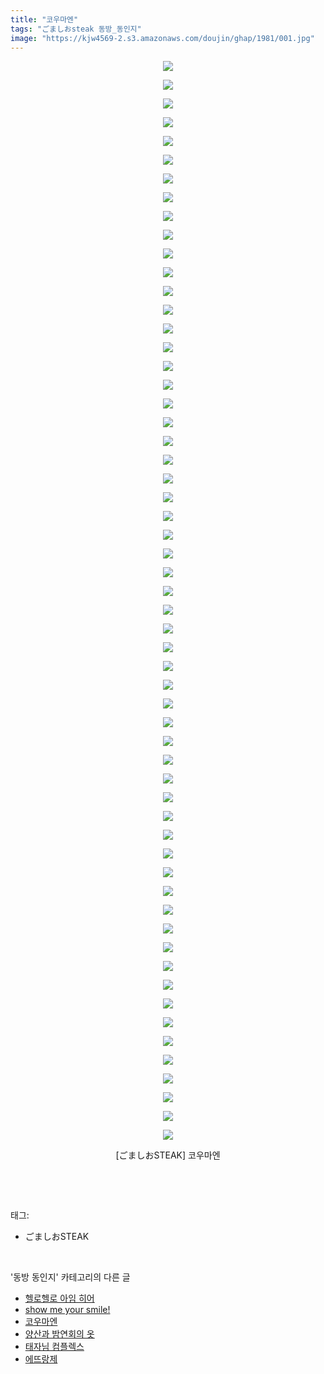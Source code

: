 ```yaml
---
title: "코우마엔"
tags: "ごましおsteak 동방_동인지"
image: "https://kjw4569-2.s3.amazonaws.com/doujin/ghap/1981/001.jpg"
---
```

<div class="article">
<p style="text-align: center; clear: none; float: none;"><img src="{{ site.imgserver9 }}/ghap/1981/001.jpg"/></p>
<p style="text-align: center; clear: none; float: none;"><img src="{{ site.imgserver9 }}/ghap/1981/002.jpg"/></p>
<p style="text-align: center; clear: none; float: none;"><img src="{{ site.imgserver9 }}/ghap/1981/003.jpg"/></p>
<p style="text-align: center; clear: none; float: none;"><img src="{{ site.imgserver9 }}/ghap/1981/004.jpg"/></p>
<p style="text-align: center; clear: none; float: none;"><img src="{{ site.imgserver9 }}/ghap/1981/005.jpg"/></p>
<p style="text-align: center; clear: none; float: none;"><img src="{{ site.imgserver9 }}/ghap/1981/006.jpg"/></p>
<p style="text-align: center; clear: none; float: none;"><img src="{{ site.imgserver9 }}/ghap/1981/007.jpg"/></p>
<p style="text-align: center; clear: none; float: none;"><img src="{{ site.imgserver9 }}/ghap/1981/008.jpg"/></p>
<p style="text-align: center; clear: none; float: none;"><img src="{{ site.imgserver9 }}/ghap/1981/009.jpg"/></p>
<p style="text-align: center; clear: none; float: none;"><img src="{{ site.imgserver9 }}/ghap/1981/010.jpg"/></p>
<p style="text-align: center; clear: none; float: none;"><img src="{{ site.imgserver9 }}/ghap/1981/011.jpg"/></p>
<p style="text-align: center; clear: none; float: none;"><img src="{{ site.imgserver9 }}/ghap/1981/012.jpg"/></p>
<p style="text-align: center; clear: none; float: none;"><img src="{{ site.imgserver9 }}/ghap/1981/013.jpg"/></p>
<p style="text-align: center; clear: none; float: none;"><img src="{{ site.imgserver9 }}/ghap/1981/014.jpg"/></p>
<p style="text-align: center; clear: none; float: none;"><img src="{{ site.imgserver9 }}/ghap/1981/015.jpg"/></p>
<p style="text-align: center; clear: none; float: none;"><img src="{{ site.imgserver9 }}/ghap/1981/016.jpg"/></p>
<p style="text-align: center; clear: none; float: none;"><img src="{{ site.imgserver9 }}/ghap/1981/017.jpg"/></p>
<p style="text-align: center; clear: none; float: none;"><img src="{{ site.imgserver9 }}/ghap/1981/018.jpg"/></p>
<p style="text-align: center; clear: none; float: none;"><img src="{{ site.imgserver9 }}/ghap/1981/019.jpg"/></p>
<p style="text-align: center; clear: none; float: none;"><img src="{{ site.imgserver9 }}/ghap/1981/020.jpg"/></p>
<p style="text-align: center; clear: none; float: none;"><img src="{{ site.imgserver9 }}/ghap/1981/021.jpg"/></p>
<p style="text-align: center; clear: none; float: none;"><img src="{{ site.imgserver9 }}/ghap/1981/022.jpg"/></p>
<p style="text-align: center; clear: none; float: none;"><img src="{{ site.imgserver9 }}/ghap/1981/023.jpg"/></p>
<p style="text-align: center; clear: none; float: none;"><img src="{{ site.imgserver9 }}/ghap/1981/024.jpg"/></p>
<p style="text-align: center; clear: none; float: none;"><img src="{{ site.imgserver9 }}/ghap/1981/025.jpg"/></p>
<p style="text-align: center; clear: none; float: none;"><img src="{{ site.imgserver9 }}/ghap/1981/026.jpg"/></p>
<p style="text-align: center; clear: none; float: none;"><img src="{{ site.imgserver9 }}/ghap/1981/027.jpg"/></p>
<p style="text-align: center; clear: none; float: none;"><img src="{{ site.imgserver9 }}/ghap/1981/028.jpg"/></p>
<p style="text-align: center; clear: none; float: none;"><img src="{{ site.imgserver9 }}/ghap/1981/029.jpg"/></p>
<p style="text-align: center; clear: none; float: none;"><img src="{{ site.imgserver9 }}/ghap/1981/030.jpg"/></p>
<p style="text-align: center; clear: none; float: none;"><img src="{{ site.imgserver9 }}/ghap/1981/031.jpg"/></p>
<p style="text-align: center; clear: none; float: none;"><img src="{{ site.imgserver9 }}/ghap/1981/032.jpg"/></p>
<p style="text-align: center; clear: none; float: none;"><img src="{{ site.imgserver9 }}/ghap/1981/033.jpg"/></p>
<p style="text-align: center; clear: none; float: none;"><img src="{{ site.imgserver9 }}/ghap/1981/034.jpg"/></p>
<p style="text-align: center; clear: none; float: none;"><img src="{{ site.imgserver9 }}/ghap/1981/035.jpg"/></p>
<p style="text-align: center; clear: none; float: none;"><img src="{{ site.imgserver9 }}/ghap/1981/036.jpg"/></p>
<p style="text-align: center; clear: none; float: none;"><img src="{{ site.imgserver9 }}/ghap/1981/037.jpg"/></p>
<p style="text-align: center; clear: none; float: none;"><img src="{{ site.imgserver9 }}/ghap/1981/038.jpg"/></p>
<p style="text-align: center; clear: none; float: none;"><img src="{{ site.imgserver9 }}/ghap/1981/039.jpg"/></p>
<p style="text-align: center; clear: none; float: none;"><img src="{{ site.imgserver9 }}/ghap/1981/040.jpg"/></p>
<p style="text-align: center; clear: none; float: none;"><img src="{{ site.imgserver9 }}/ghap/1981/041.jpg"/></p>
<p style="text-align: center; clear: none; float: none;"><img src="{{ site.imgserver9 }}/ghap/1981/042.jpg"/></p>
<p style="text-align: center; clear: none; float: none;"><img src="{{ site.imgserver9 }}/ghap/1981/043.jpg"/></p>
<p style="text-align: center; clear: none; float: none;"><img src="{{ site.imgserver9 }}/ghap/1981/044.jpg"/></p>
<p style="text-align: center; clear: none; float: none;"><img src="{{ site.imgserver9 }}/ghap/1981/045.jpg"/></p>
<p style="text-align: center; clear: none; float: none;"><img src="{{ site.imgserver9 }}/ghap/1981/046.jpg"/></p>
<p style="text-align: center; clear: none; float: none;"><img src="{{ site.imgserver9 }}/ghap/1981/047.jpg"/></p>
<p style="text-align: center; clear: none; float: none;"><img src="{{ site.imgserver9 }}/ghap/1981/048.jpg"/></p>
<p style="text-align: center; clear: none; float: none;"><img src="{{ site.imgserver9 }}/ghap/1981/049.jpg"/></p>
<p style="text-align: center; clear: none; float: none;"><img src="{{ site.imgserver9 }}/ghap/1981/050.jpg"/></p>
<p style="text-align: center; clear: none; float: none;"><img src="{{ site.imgserver9 }}/ghap/1981/051.jpg"/></p>
<p style="text-align: center; clear: none; float: none;"><img src="{{ site.imgserver9 }}/ghap/1981/052.jpg"/></p>
<p style="text-align: center; clear: none; float: none;"><img src="{{ site.imgserver9 }}/ghap/1981/053.jpg"/></p>
<p style="text-align: center; clear: none; float: none;"><img src="{{ site.imgserver9 }}/ghap/1981/054.jpg"/></p>
<p style="text-align: center; clear: none; float: none;"><img src="{{ site.imgserver9 }}/ghap/1981/055.jpg"/></p>
<p style="text-align: center; clear: none; float: none;"><img src="{{ site.imgserver9 }}/ghap/1981/056.jpg"/></p>
<p style="text-align: center; clear: none; float: none;"><img src="{{ site.imgserver9 }}/ghap/1981/057.jpg"/></p>
<p style="text-align: center; clear: none; float: none;"><img src="{{ site.imgserver9 }}/ghap/1981/058.jpg"/></p>
<p style="text-align: center; clear: none; float: none;">[ごましおSTEAK] 코우마엔</p>
<p><br/></p>
</div><br/>
<div class="tagTrail">
<p>태그: </p>
<ul>
<li>ごましおSTEAK</li>
</ul>
</div><br/>
<div class="another">
<p>'동방 동인지' 카테고리의 다른 글</p>
<ul>
<li><a href="/ghap_1983">헬로헬로 아임 히어</a></li>
<li><a href="/ghap_1982">show me your smile!</a></li>
<li><a href="/ghap_1981">코우마엔</a></li>
<li><a href="/ghap_1980">양산과 밤연회의 옷</a></li>
<li><a href="/ghap_1978">태자님 컴플렉스</a></li>
<li><a href="/ghap_1977">에뜨랑제</a></li>
</ul>
</div><br/>
<div class="cb_module cb_fluid">
<div class="cb_wrt cb_profile">
</div><!-- commentList close -->
</div><br/>
